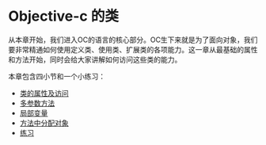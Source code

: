 # Objective-c 的类

从本章开始，我们进入OC的语言的核心部分。OC生下来就是为了面向对象，我们要非常精通如何使用定义类、使用类、扩展类的各项能力。这一章从最基础的属性和方法开始，同时会给大家讲解如何访问这些类的能力。


本章包含四小节和一个小练习：

+ [类的属性及访问](chapter5/property.md)
+ [多参数方法](chapter5/multi_params_method.md)
+ [局部变量](chapter5/local_var.md)
+ [方法中分配对象](chapter5/alloc_obj_in_method.md)
+ [练习](chapter5/exercise.md)